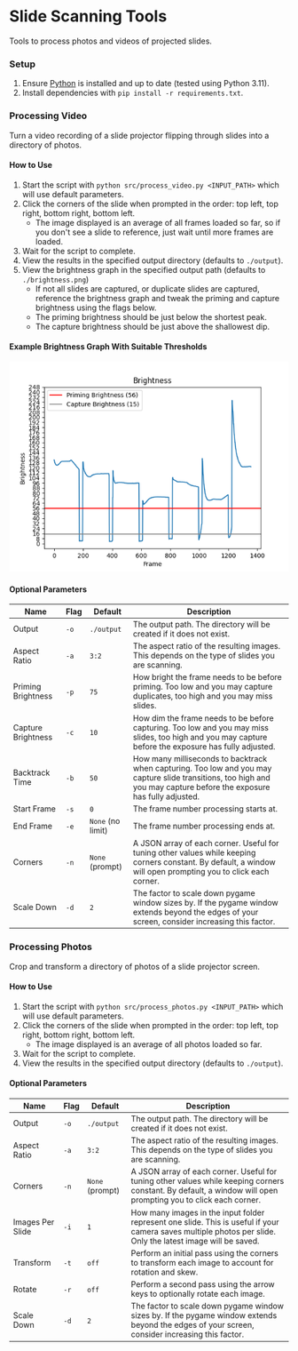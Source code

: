 # Slide Scanning Tools

Tools to process photos and videos of projected slides.

### Setup

1. Ensure [Python](https://www.python.org/downloads) is installed and up to date (tested using Python 3.11).
2. Install dependencies with `pip install -r requirements.txt`.

### Processing Video

Turn a video recording of a slide projector flipping through slides into a directory of photos.

#### How to Use

1. Start the script with `python src/process_video.py <INPUT_PATH>` which will use default parameters.
2. Click the corners of the slide when prompted in the order: top left, top right, bottom right, bottom left.
    - The image displayed is an average of all frames loaded so far, so if you don't see a slide to reference, just wait
      until more frames are loaded.
3. Wait for the script to complete.
4. View the results in the specified output directory (defaults to `./output`).
5. View the brightness graph in the specified output path (defaults to `./brightness.png`)
    - If not all slides are captured, or duplicate slides are captured, reference the brightness graph and tweak the
      priming and capture brightness using the flags below.
    - The priming brightness should be just below the shortest peak.
    - The capture brightness should be just above the shallowest dip.

#### Example Brightness Graph With Suitable Thresholds

![Example Brightness Graph](./example_brightness.png)

#### Optional Parameters

| Name               | Flag | Default           | Description                                                                                                                                                            |
|--------------------|------|-------------------|------------------------------------------------------------------------------------------------------------------------------------------------------------------------|
| Output             | `-o` | `./output`        | The output path. The directory will be created if it does not exist.                                                                                                   |
| Aspect Ratio       | `-a` | `3:2`             | The aspect ratio of the resulting images. This depends on the type of slides you are scanning.                                                                         |
| Priming Brightness | `-p` | `75`              | How bright the frame needs to be before priming. Too low and you may capture duplicates, too high and you may miss slides.                                             |
| Capture Brightness | `-c` | `10`              | How dim the frame needs to be before capturing. Too low and you may miss slides, too high and you may capture before the exposure has fully adjusted.                  |
| Backtrack Time     | `-b` | `50`              | How many milliseconds to backtrack when capturing. Too low and you may capture slide transitions, too high and you may capture before the exposure has fully adjusted. |
| Start Frame        | `-s` | `0`               | The frame number processing starts at.                                                                                                                                 |
| End Frame          | `-e` | `None` (no limit) | The frame number processing ends at.                                                                                                                                   |
| Corners            | `-n` | `None` (prompt)   | A JSON array of each corner. Useful for tuning other values while keeping corners constant. By default, a window will open prompting you to click each corner.         |
| Scale Down         | `-d` | `2`               | The factor to scale down pygame window sizes by. If the pygame window extends beyond the edges of your screen, consider increasing this factor.                        |

### Processing Photos

Crop and transform a directory of photos of a slide projector screen.

#### How to Use

1. Start the script with `python src/process_photos.py <INPUT_PATH>` which will use default parameters.
2. Click the corners of the slide when prompted in the order: top left, top right, bottom right, bottom left.
    - The image displayed is an average of all photos loaded so far.
3. Wait for the script to complete.
4. View the results in the specified output directory (defaults to `./output`).

#### Optional Parameters

| Name             | Flag | Default         | Description                                                                                                                                                    |
|------------------|------|-----------------|----------------------------------------------------------------------------------------------------------------------------------------------------------------|
| Output           | `-o` | `./output`      | The output path. The directory will be created if it does not exist.                                                                                           |
| Aspect Ratio     | `-a` | `3:2`           | The aspect ratio of the resulting images. This depends on the type of slides you are scanning.                                                                 |
| Corners          | `-n` | `None` (prompt) | A JSON array of each corner. Useful for tuning other values while keeping corners constant. By default, a window will open prompting you to click each corner. |
| Images Per Slide | `-i` | `1`             | How many images in the input folder represent one slide. This is useful if your camera saves multiple photos per slide. Only the latest image will be saved.   |
| Transform        | `-t` | `off`           | Perform an initial pass using the corners to transform each image to account for rotation and skew.                                                            |
| Rotate           | `-r` | `off`           | Perform a second pass using the arrow keys to optionally rotate each image.                                                                                    |
| Scale Down       | `-d` | `2`             | The factor to scale down pygame window sizes by. If the pygame window extends beyond the edges of your screen, consider increasing this factor.                |
